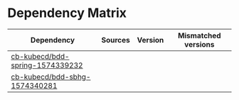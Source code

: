 # Dependency Matrix

Dependency | Sources | Version | Mismatched versions
---------- | ------- | ------- | -------------------
[cb-kubecd/bdd-spring-1574339232](https://github.com/cb-kubecd/bdd-spring-1574339232.git) |  | []() | 
[cb-kubecd/bdd-sbhg-1574340281](https://github.com/cb-kubecd/bdd-sbhg-1574340281.git) |  | []() | 
